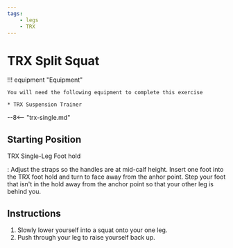 ```yaml
---
tags:
    - legs
    - TRX
---
```


# TRX Split Squat

!!! equipment "Equipment"

    You will need the following equipment to complete this exercise
    
    * TRX Suspension Trainer

--8<-- "trx-single.md"

## Starting Position

TRX Single-Leg Foot hold

:   Adjust the straps so the handles are at mid-calf height.  Insert one foot into the TRX foot hold and turn to face away from the anhor point.  Step your foot that isn't in the hold away from the anchor point so that your other leg is behind you.

## Instructions

1. Slowly lower yourself into a squat onto your one leg.
2. Push through your leg to raise yourself back up.


